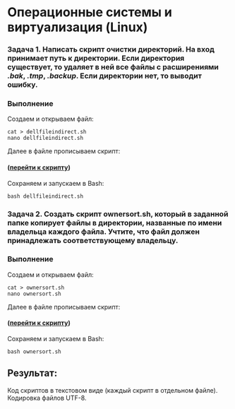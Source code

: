 ﻿# Операционные системы и виртуализация (Linux)

### Задача 1. Написать скрипт **очистки директорий**. На вход принимает путь к директории. Если директория существует, то удаляет в ней все файлы с расширениями *.bak*, *.tmp*, *.backup*. Если директории нет, то **выводит ошибку**.

### Выполнение 
Создаем и открываем файл:
```
cat > dellfileindirect.sh
nano dellfileindirect.sh
```
Далее в файле прописываем скрипт:
#### ([перейти к скрипту](https://github.com/CmdWilson/LinuxFinal/blob/main/dellfileindirect.sh))
Сохраняем и запускаем в Bash:
```
bash dellfileindirect.sh
```

### Задача 2. Создать скрипт **ownersort.sh**, который в заданной папке копирует файлы в директории, названные по имени владельца каждого файла. Учтите, что файл должен принадлежать соответствующему владельцу.

### Выполнение

Создаем и открываем файл:
```
cat > ownersort.sh
nano ownersort.sh
```
Далее в файле прописываем скрипт:
#### ([перейти к скрипту](https://github.com/CmdWilson/LinuxFinal/blob/main/ownersort.sh))
Сохраняем и запускаем в Bash:
```
bash ownersort.sh
```

## Результат:
Код скриптов в текстовом виде (каждый скрипт в отдельном файле). 
Кодировка файлов UTF-8.
